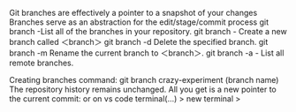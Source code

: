 Git branches are effectively a pointer to a snapshot of your changes
Branches serve as an abstraction for the edit/stage/commit process
git branch -List all of the branches in your repository.
git branch <branch> - Create a new branch called ＜branch＞
git branch -d <branch> Delete the specified branch. 
git branch -m <branch>  Rename the current branch to ＜branch＞.
git branch -a - List all remote branches. 


Creating branches 
 command: git branch crazy-experiment (branch name) 
 The repository history remains unchanged. 
 All you get is a new pointer to the current commit:
 or on vs code terminal(...) > new terminal > 